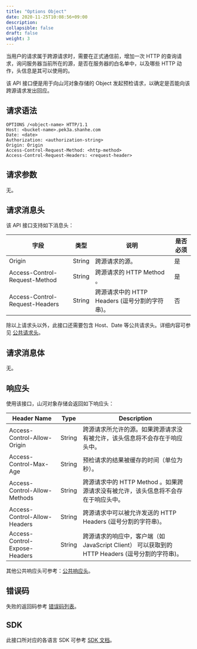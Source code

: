 ```yaml
---
title: "Options Object"
date: 2020-11-25T10:08:56+09:00
description:
collapsible: false
draft: false
weight: 3
---
```


当用户的请求属于跨源请求时，需要在正式通信前，增加一次 HTTP 的查询请求，询问服务器当前所在的源，是否在服务器的白名单中，以及哪些 HTTP 动作，头信息是其可以使用的。

该 API 接口便是用于向山河对象存储的 Object 发起预检请求，以确定是否能向该跨源请求发出回应。

## 请求语法

```http
OPTIONS /<object-name> HTTP/1.1
Host: <bucket-name>.pek3a.shanhe.com
Date: <date>
Authorization: <authorization-string>
Origin: Origin
Access-Control-Request-Method: <http-method>
Access-Control-Request-Headers: <request-header>
```

## 请求参数

无。

## 请求消息头

该 API 接口支持如下消息头：

| 字段 | 类型 | 说明 | 是否必须 |
| --- | --- | --- | --- |
| Origin | String | 跨源请求的源。 | 是 |
| Access-Control-Request-Method | String | 跨源请求的 HTTP Method 。 | 是 |
| Access-Control-Request-Headers | String | 跨源请求中的 HTTP Headers (逗号分割的字符串)。 | 否 |

除以上请求头以外，此接口还需要包含 Host、Date 等公共请求头。详细内容可参见 [公共请求头](/storage/object-storage/api/common_header/#请求头字段-request-header)。

## 请求消息体

无。

## 响应头

使用该接口，山河对象存储会返回如下响应头：

| Header Name | Type | Description |
| --- | --- | --- |
| Access-Control-Allow-Origin | String | 跨源请求所允许的源。如果跨源请求没有被允许，该头信息将不会存在于响应头中。 |
| Access-Control-Max-Age | String | 预检请求的结果被缓存的时间（单位为秒）。 |
| Access-Control-Allow-Methods | String | 跨源请求中的 HTTP Method 。如果跨源请求没有被允许，该头信息将不会存在于响应头中。 |
| Access-Control-Allow-Headers | String | 跨源请求中可以被允许发送的 HTTP Headers (逗号分割的字符串)。 |
| Access-Control-Expose-Headers | String | 跨源请求的响应中，客户端（如 JavaScript Client） 可以获取到的 HTTP Headers (逗号分割的字符串)。 |

其他公共响应头可参考：[公共响应头](/storage/object-storage/api/common_header/#响应头字段-response-header)。

## 错误码

失败的返回码参考 [错误码列表](/storage/object-storage/api/error_code/#错误码列表)。

## SDK

此接口所对应的各语言 SDK 可参考 [SDK 文档](/storage/object-storage/sdk/)。
